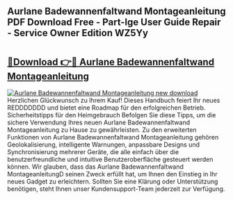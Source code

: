## Aurlane Badewannenfaltwand Montageanleitung PDF Download Free - Part-lge User Guide Repair - Service Owner Edition WZ5Yy

# <h2><a href="http://df6s0fx.blite.top/?on=Aurlane+Badewannenfaltwand+Montageanleitung">🔗Download 👉🔴 Aurlane Badewannenfaltwand Montageanleitung</a></h2>

[![Aurlane Badewannenfaltwand Montageanleitung new download](https://i.imgur.com/lujVjoI.png)](http://df6s0fx.blite.top/?on=Aurlane+Badewannenfaltwand+Montageanleitung)
Herzlichen Glückwunsch zu Ihrem Kauf! Dieses Handbuch feiert Ihr neues REDDDDDDD und bietet eine Roadmap für den erfolgreichen Betrieb. Sicherheitstipps für den Heimgebrauch Befolgen Sie diese Tipps, um die sichere Verwendung Ihres neuen Aurlane Badewannenfaltwand Montageanleitung zu Hause zu gewährleisten. Zu den erweiterten Funktionen von Aurlane Badewannenfaltwand Montageanleitung gehören Geolokalisierung, intelligente Warnungen, anpassbare Designs und Synchronisierung mehrerer Geräte, die alle einfach über die benutzerfreundliche und intuitive Benutzeroberfläche gesteuert werden können. Wir glauben, dass das Aurlane Badewannenfaltwand MontageanleitungD seinen Zweck erfüllt hat, um Ihnen den Einstieg in Ihr neues Gadget zu erleichtern. Sollten Sie eine Klärung oder Unterstützung benötigen, steht Ihnen unser Kundensupport-Team jederzeit zur Verfügung.
